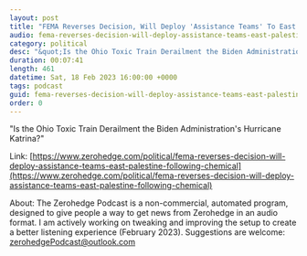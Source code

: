 ```yaml
---
layout: post
title: "FEMA Reverses Decision, Will Deploy 'Assistance Teams' To East Palestine Following Chemical Disaster"
audio: fema-reverses-decision-will-deploy-assistance-teams-east-palestine-following-chemical-0
category: political
desc: "&quot;Is the Ohio Toxic Train Derailment the Biden Administration's Hurricane Katrina?&quot; "
duration: 00:07:41
length: 461
datetime: Sat, 18 Feb 2023 16:00:00 +0000
tags: podcast
guid: fema-reverses-decision-will-deploy-assistance-teams-east-palestine-following-chemical-0
order: 0
---
```

&quot;Is the Ohio Toxic Train Derailment the Biden Administration's Hurricane Katrina?&quot; 

Link: [https://www.zerohedge.com/political/fema-reverses-decision-will-deploy-assistance-teams-east-palestine-following-chemical](https://www.zerohedge.com/political/fema-reverses-decision-will-deploy-assistance-teams-east-palestine-following-chemical)

About: The Zerohedge Podcast is a non-commercial, automated program, designed to give people a way to get news from Zerohedge in an audio format.  I am actively working on tweaking and improving the setup to create a better listening experience (February 2023).  Suggestions are welcome: [zerohedgePodcast@outlook.com](mailto:zerohedgePodcast@outlook.com)